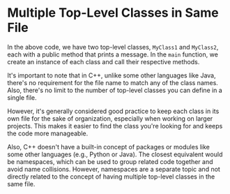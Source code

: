 # Multiple Top-Level Classes in Same File
In the above code, we have two top-level classes, `MyClass1` and `MyClass2`, each with a public method that prints a message. In the `main` function, we create an instance of each class and call their respective methods.

It's important to note that in C++, unlike some other languages like Java, there's no requirement for the file name to match any of the class names. Also, there's no limit to the number of top-level classes you can define in a single file.

However, it's generally considered good practice to keep each class in its own file for the sake of organization, especially when working on larger projects. This makes it easier to find the class you're looking for and keeps the code more manageable.

Also, C++ doesn't have a built-in concept of packages or modules like some other languages (e.g., Python or Java). The closest equivalent would be namespaces, which can be used to group related code together and avoid name collisions. However, namespaces are a separate topic and not directly related to the concept of having multiple top-level classes in the same file.